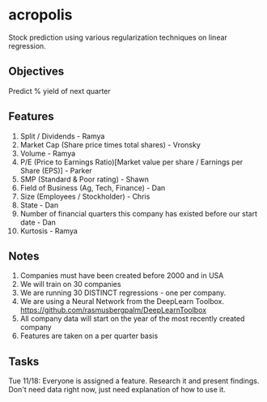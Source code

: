 acropolis
=========

Stock prediction using various regularization techniques on linear regression. 


Objectives
----------
Predict % yield of next quarter

Features
--------
1. Split / Dividends - Ramya
2. Market Cap (Share price times total shares) - Vronsky
3. Volume - Ramya
4. P/E (Price to Earnings Ratio)[Market value per share / Earnings per Share (EPS)] - Parker
5. SMP (Standard & Poor rating) - Shawn
6. Field of Business (Ag, Tech, Finance) - Dan
7. Size (Employees / Stockholder) - Chris
8. State - Dan
9. Number of financial quarters this company has existed before our start date - Dan
10. Kurtosis - Ramya

Notes
------
1. Companies must have been created before 2000 and in USA
2. We will train on 30 companies
3. We are running 30 DISTINCT regressions - one per company.
4. We are using a Neural Network from the DeepLearn Toolbox. https://github.com/rasmusbergpalm/DeepLearnToolbox
5. All company data will start on the year of the most recently created company
6. Features are taken on a per quarter basis

Tasks
------
Tue 11/18: Everyone is assigned a feature. Research it and present findings. Don't need data right now, just need explanation of how to use it.
